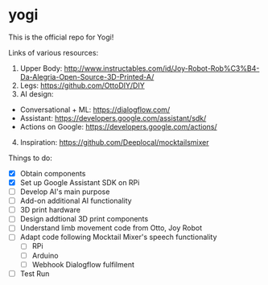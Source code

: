 # yogi

This is the official repo for Yogi!

Links of various resources:
1) Upper Body: http://www.instructables.com/id/Joy-Robot-Rob%C3%B4-Da-Alegria-Open-Source-3D-Printed-A/
2) Legs: https://github.com/OttoDIY/DIY
3) AI design: 
  - Conversational + ML: https://dialogflow.com/
  - Assistant: https://developers.google.com/assistant/sdk/
  - Actions on Google: https://developers.google.com/actions/
4) Inspiration: https://github.com/Deeplocal/mocktailsmixer

Things to do:
- [X] Obtain components
- [X] Set up Google Assistant SDK on RPi
- [ ] Develop AI's main purpose
- [ ] Add-on additional AI functionality
- [ ] 3D print hardware
- [ ] Design addtional 3D print components
- [ ] Understand limb movement code from Otto, Joy Robot
- [ ] Adapt code following Mocktail Mixer's speech functionality
  - [ ] RPi
  - [ ] Arduino
  - [ ] Webhook Dialogflow fulfilment
- [ ] Test Run
